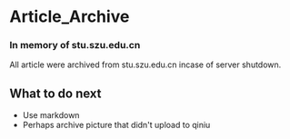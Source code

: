 # Article_Archive
### In memory of stu.szu.edu.cn
All article were archived from stu.szu.edu.cn incase of server shutdown.

## What to do next
- Use markdown
- Perhaps archive picture that didn't upload to qiniu
